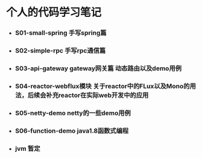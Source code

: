 
# 个人的代码学习笔记

+ ### S01-small-spring 手写spring篇
+ ### S02-simple-rpc 手写rpc通信篇
+ ### S03-api-gateway gateway网关篇 动态路由以及demo用例
+ ### S04-reactor-webflux模块 关于reactor中的FLux以及Mono的用法，后续会补充reactor在实际web开发中的应用
+ ### S05-netty-demo netty的一些demo用例
+ ### S06-function-demo java1.8函数式编程
+ ### jvm 暂定